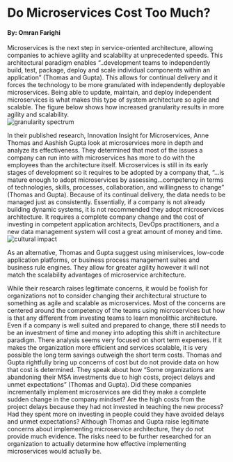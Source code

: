 # Do Microservices Cost Too Much?
#### By: Omran Farighi

Microservices is the next step in service-oriented architecture, allowing companies to achieve agility and scalability at unprecedented speeds.
This architectural paradigm enables “..development teams to independently build, test, package, deploy and scale individual components within 
an application” (Thomas and Gupta). This allows for continual delivery and it forces the technology to be more granulated with independently
deployable microservices. Being able to update, maintain, and deploy independent microservices is what makes this type of system architecture 
so agile and scalable. The figure below shows how increased granularity results in more agility and scalability.  
![granularity spectrum](https://github.com/omran-farighi/microservice_architecture/blob/main/Blog%201/MSA%20granularity%20spectrum.png)

In their published research, Innovation Insight for Microservices, Anne Thomas and Aashish Gupta look at microservices more in depth and analyze
its effectiveness. They determined that most of the issues a company can run into with microservices has more to do with the employees than the 
architecture itself. Microservices is still in its early stages of development so it requires to be adopted by a company that, “…is mature enough
to adopt microservices by assessing…competency in terms of technologies, skills, processes, collaboration, and willingness to change” (Thomas and Gupta).
Because of its continual delivery, the data needs to be managed just as consistently. Essentially, if a company is not already building dynamic systems,
it is not recommended they adopt microservices architecture. It requires a complete company change and the cost of investing in competent application 
architects, DevOps practitioners, and a new data management system will cost a great amount of money and time.
![cultural impact](https://github.com/omran-farighi/microservice_architecture/blob/main/Blog%201/MSA%20prereq%20and%20cultural%20impact.png)

As an alternative, Thomas and Gupta suggest using miniservices, low-code application platforms, or business process management suites and business
rule engines. They allow for greater agility however it will not match the scalability advantages of microservice architecture. 

While their research raises legitimate concerns, it would be foolish for organizations not to consider changing their architectural structure
to something as agile and scalable as microservices. Most of the concerns are centered around the competency of the teams using microservices 
but how is that any different from investing teams to learn monolithic architecture. Even if a company is well suited and prepared to change, 
there still needs to be an investment of time and money into adopting this shift in architecture paradigm. There analysis seems very focused 
on short term expenses. If it makes the organization more efficient and services scalable, it is very possible the long term savings outweigh 
the short term costs. Thomas and Gupta rightfully bring up concerns of cost but do not provide data on how that cost is determined. They speak
about how “Some organizations are abandoning their MSA investments due to high costs, project delays and unmet expectations” (Thomas and Gupta).
Did these companies incrementally implement microservices are did they make a complete sudden change in the company mindset? Are the high costs 
from the project delays because they had not invested in teaching the new process? Had they spent more on investing in people could they have
avoided delays and unmet expectations? Although Thomas and Gupta raise legitimate concerns about implementing microservice architecture, they
do not provide much evidence. The risks need to be further researched for an organization to actually determine how effective implementing 
microservices would actually be.

